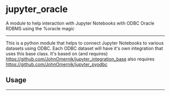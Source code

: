 # jupyter_oracle
A module to help interaction with Jupyter Notebooks with ODBC Oracle RDBMS using the %oracle magic

------
This is a python module that helps to connect Jupyter Notebooks to various datasets using ODBC. Each ODBC dataset will have it's own integration that uses this base class. 
It's based on (and requires) https://github.com/JohnOmernik/jupyter_integration_base  also requires https://github.com/JohnOmernik/jupyter_pyodbc

## Usage
--------
